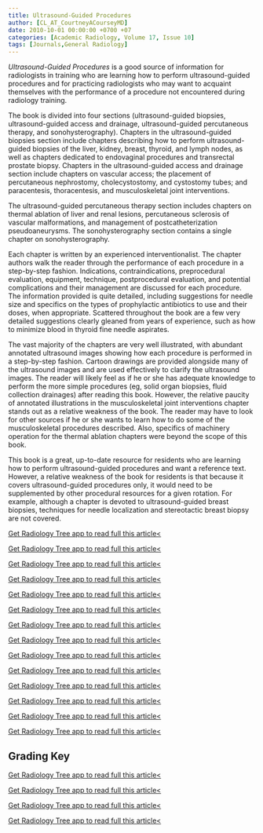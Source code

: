 ```yaml
---
title: Ultrasound-Guided Procedures
author: [CL_AT_CourtneyACourseyMD]
date: 2010-10-01 00:00:00 +0700 +07
categories: [Academic Radiology, Volume 17, Issue 10]
tags: [Journals,General Radiology]
---
```

_Ultrasound-Guided Procedures_ is a good source of information for radiologists in training who are learning how to perform ultrasound-guided procedures and for practicing radiologists who may want to acquaint themselves with the performance of a procedure not encountered during radiology training.

The book is divided into four sections (ultrasound-guided biopsies, ultrasound-guided access and drainage, ultrasound-guided percutaneous therapy, and sonohysterography). Chapters in the ultrasound-guided biopsies section include chapters describing how to perform ultrasound-guided biopsies of the liver, kidney, breast, thyroid, and lymph nodes, as well as chapters dedicated to endovaginal procedures and transrectal prostate biopsy. Chapters in the ultrasound-guided access and drainage section include chapters on vascular access; the placement of percutaneous nephrostomy, cholecystostomy, and cystostomy tubes; and paracentesis, thoracentesis, and musculoskeletal joint interventions.

The ultrasound-guided percutaneous therapy section includes chapters on thermal ablation of liver and renal lesions, percutaneous sclerosis of vascular malformations, and management of postcatheterization pseudoaneurysms. The sonohysterography section contains a single chapter on sonohysterography.

Each chapter is written by an experienced interventionalist. The chapter authors walk the reader through the performance of each procedure in a step-by-step fashion. Indications, contraindications, preprocedural evaluation, equipment, technique, postprocedural evaluation, and potential complications and their management are discussed for each procedure. The information provided is quite detailed, including suggestions for needle size and specifics on the types of prophylactic antibiotics to use and their doses, when appropriate. Scattered throughout the book are a few very detailed suggestions clearly gleaned from years of experience, such as how to minimize blood in thyroid fine needle aspirates.

The vast majority of the chapters are very well illustrated, with abundant annotated ultrasound images showing how each procedure is performed in a step-by-step fashion. Cartoon drawings are provided alongside many of the ultrasound images and are used effectively to clarify the ultrasound images. The reader will likely feel as if he or she has adequate knowledge to perform the more simple procedures (eg, solid organ biopsies, fluid collection drainages) after reading this book. However, the relative paucity of annotated illustrations in the musculoskeletal joint interventions chapter stands out as a relative weakness of the book. The reader may have to look for other sources if he or she wants to learn how to do some of the musculoskeletal procedures described. Also, specifics of machinery operation for the thermal ablation chapters were beyond the scope of this book.

This book is a great, up-to-date resource for residents who are learning how to perform ultrasound-guided procedures and want a reference text. However, a relative weakness of the book for residents is that because it covers ultrasound-guided procedures only, it would need to be supplemented by other procedural resources for a given rotation. For example, although a chapter is devoted to ultrasound-guided breast biopsies, techniques for needle localization and stereotactic breast biopsy are not covered.

[Get Radiology Tree app to read full this article<](https://clinicalpub.com/app)

[Get Radiology Tree app to read full this article<](https://clinicalpub.com/app)

[Get Radiology Tree app to read full this article<](https://clinicalpub.com/app)

[Get Radiology Tree app to read full this article<](https://clinicalpub.com/app)

[Get Radiology Tree app to read full this article<](https://clinicalpub.com/app)

[Get Radiology Tree app to read full this article<](https://clinicalpub.com/app)

[Get Radiology Tree app to read full this article<](https://clinicalpub.com/app)

[Get Radiology Tree app to read full this article<](https://clinicalpub.com/app)

[Get Radiology Tree app to read full this article<](https://clinicalpub.com/app)

[Get Radiology Tree app to read full this article<](https://clinicalpub.com/app)

[Get Radiology Tree app to read full this article<](https://clinicalpub.com/app)

[Get Radiology Tree app to read full this article<](https://clinicalpub.com/app)

[Get Radiology Tree app to read full this article<](https://clinicalpub.com/app)

[Get Radiology Tree app to read full this article<](https://clinicalpub.com/app)

## Grading Key

[Get Radiology Tree app to read full this article<](https://clinicalpub.com/app)

[Get Radiology Tree app to read full this article<](https://clinicalpub.com/app)

[Get Radiology Tree app to read full this article<](https://clinicalpub.com/app)

[Get Radiology Tree app to read full this article<](https://clinicalpub.com/app)